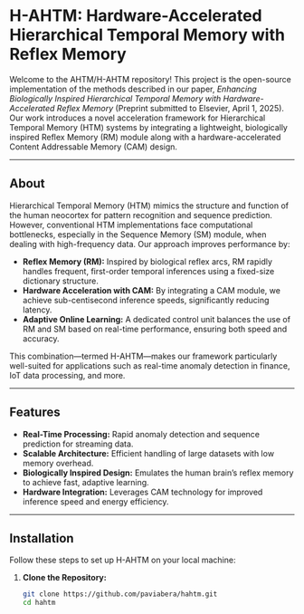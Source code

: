 # H-AHTM: Hardware-Accelerated Hierarchical Temporal Memory with Reflex Memory

Welcome to the AHTM/H-AHTM repository! This project is the open-source implementation of the methods described in our paper, *Enhancing Biologically Inspired Hierarchical Temporal Memory with Hardware-Accelerated Reflex Memory* (Preprint submitted to Elsevier, April 1, 2025). Our work introduces a novel acceleration framework for Hierarchical Temporal Memory (HTM) systems by integrating a lightweight, biologically inspired Reflex Memory (RM) module along with a hardware-accelerated Content Addressable Memory (CAM) design.

---

## About

Hierarchical Temporal Memory (HTM) mimics the structure and function of the human neocortex for pattern recognition and sequence prediction. However, conventional HTM implementations face computational bottlenecks, especially in the Sequence Memory (SM) module, when dealing with high-frequency data. Our approach improves performance by:

- **Reflex Memory (RM):** Inspired by biological reflex arcs, RM rapidly handles frequent, first-order temporal inferences using a fixed-size dictionary structure.
- **Hardware Acceleration with CAM:** By integrating a CAM module, we achieve sub-centisecond inference speeds, significantly reducing latency.
- **Adaptive Online Learning:** A dedicated control unit balances the use of RM and SM based on real-time performance, ensuring both speed and accuracy.

This combination—termed H-AHTM—makes our framework particularly well-suited for applications such as real-time anomaly detection in finance, IoT data processing, and more.

---

## Features

- **Real-Time Processing:** Rapid anomaly detection and sequence prediction for streaming data.
- **Scalable Architecture:** Efficient handling of large datasets with low memory overhead.
- **Biologically Inspired Design:** Emulates the human brain’s reflex memory to achieve fast, adaptive learning.
- **Hardware Integration:** Leverages CAM technology for improved inference speed and energy efficiency.

---

## Installation

Follow these steps to set up H-AHTM on your local machine:

1. **Clone the Repository:**
   ```bash
   git clone https://github.com/paviabera/hahtm.git
   cd hahtm
